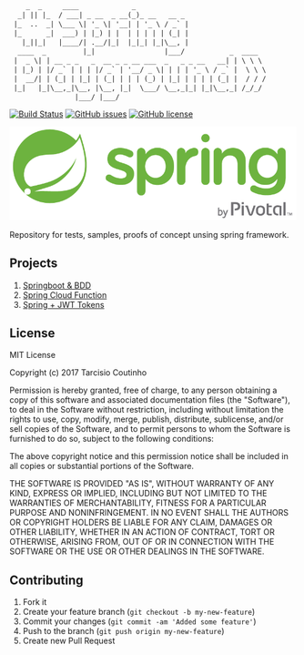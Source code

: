 ```
    _  _     ____             _
  _| || |_  / ___| _ __  _ __(_)_ __   __ _
 |_  ..  _| \___ \| '_ \| '__| | '_ \ / _` |
 |_      _|  ___) | |_) | |  | | | | | (_| |
   |_||_|   |____/| .__/|_|  |_|_| |_|\__, |
  ____  _         |_|                 |___/           _  ____
 |  _ \| | __ _ _   _  __ _ _ __ ___  _   _ _ __   __| | \ \ \
 | |_) | |/ _` | | | |/ _` | '__/ _ \| | | | '_ \ / _` |  \ \ \
 |  __/| | (_| | |_| | (_| | | | (_) | |_| | | | | (_| |  / / /
 |_|   |_|\__,_|\__, |\__, |_|  \___/ \__,_|_| |_|\__,_| /_/_/
                |___/ |___/

```
[![Build Status][Status]](https://travis-ci.org/tacsio/spring-playground)
[![GitHub issues][Issues]](https://github.com/tacsio/spring-playground/issues)
[![GitHub license][License]](https://github.com/tacsio/spring-playground/blob/master/LICENSE)

![Logo][Logo]

Repository for tests, samples, proofs of concept unsing spring framework.

## Projects

1. [Springboot & BDD](bdd/)
2. [Spring Cloud Function](function/)
3. [Spring + JWT Tokens](jwt-spring/)

## License

MIT License

Copyright (c) 2017 Tarcisio Coutinho

Permission is hereby granted, free of charge, to any person obtaining a copy
of this software and associated documentation files (the "Software"), to deal
in the Software without restriction, including without limitation the rights
to use, copy, modify, merge, publish, distribute, sublicense, and/or sell
copies of the Software, and to permit persons to whom the Software is
furnished to do so, subject to the following conditions:

The above copyright notice and this permission notice shall be included in all
copies or substantial portions of the Software.

THE SOFTWARE IS PROVIDED "AS IS", WITHOUT WARRANTY OF ANY KIND, EXPRESS OR
IMPLIED, INCLUDING BUT NOT LIMITED TO THE WARRANTIES OF MERCHANTABILITY,
FITNESS FOR A PARTICULAR PURPOSE AND NONINFRINGEMENT. IN NO EVENT SHALL THE
AUTHORS OR COPYRIGHT HOLDERS BE LIABLE FOR ANY CLAIM, DAMAGES OR OTHER
LIABILITY, WHETHER IN AN ACTION OF CONTRACT, TORT OR OTHERWISE, ARISING FROM,
OUT OF OR IN CONNECTION WITH THE SOFTWARE OR THE USE OR OTHER DEALINGS IN THE
SOFTWARE.


## Contributing

1. Fork it
2. Create your feature branch (`git checkout -b my-new-feature`)
3. Commit your changes (`git commit -am 'Added some feature'`)
4. Push to the branch (`git push origin my-new-feature`)
5. Create new Pull Request


[Logo]: https://github.com/tacsio/spring-playground/blob/master/spring.png?raw=true
[License]: https://img.shields.io/github/license/tacsio/spring-playground.svg
[Issues]: https://img.shields.io/github/issues/tacsio/spring-playground.svg
[Status]: https://travis-ci.org/tacsio/spring-playground.svg?branch=master
